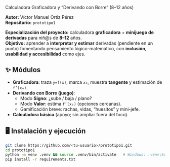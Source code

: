 Calculadora Graficadora y “Derivando con Borre” (8–12 años)

**Autor:** Víctor Manuel Ortiz Pérez  
**Repositorio:** `prototipo1`

**Especialización del proyecto:** calculadora **graficadora** + **minijuego de derivadas** para niñ@s de **8–12** años.  
**Objetivo:** aprender a **interpretar y estimar** derivadas (pendiente en un punto) fomentando pensamiento lógico-matemático, con **inclusión, usabilidad y accesibilidad** como ejes.

## ✨ Módulos
- **Graficadora**: traza `y=f(x)`, marca `x₀`, muestra **tangente** y estimación de `f’(x₀)`.
- **Derivando con Borre (juego)**:
  - Modo **Signo**: ¿sube / baja / plano?
  - Modo **Valor**: estima `f’(x₀)` (opciones cercanas).
  - Gamificación breve: rachas, vidas, “huesitos” y mini-jefe.
- **Calculadora básica** (apoyo; sin ampliar fuera del foco).

## 🖥️ Instalación y ejecución
```bash
git clone https://github.com/<tu-usuario>/prototipo1.git
cd prototipo1
python -m venv .venv && source .venv/bin/activate   # Windows: .venv\Scripts\activate
pip install -r requirements.txt
